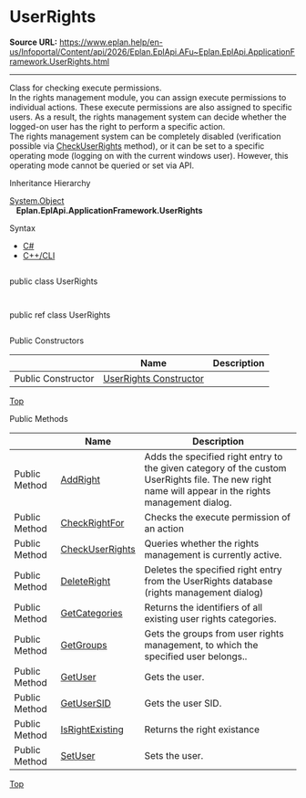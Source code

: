 # UserRights

**Source URL:** https://www.eplan.help/en-us/Infoportal/Content/api/2026/Eplan.EplApi.AFu~Eplan.EplApi.ApplicationFramework.UserRights.html

---

Class for checking execute permissions.  
In the rights management module, you can assign execute permissions to individual actions. These execute permissions are also assigned to specific users. As a result, the rights management system can decide whether the logged-on user has the right to perform a specific action.  
The rights management system can be completely disabled (verification possible via [CheckUserRights](Eplan.EplApi.AFu~Eplan.EplApi.ApplicationFramework.UserRights~CheckUserRights.html) method), or it can be set to a specific operating mode (logging on with the current windows user). However, this operating mode cannot be queried or set via API.

Inheritance Hierarchy

[System.Object](#)  
   **Eplan.EplApi.ApplicationFramework.UserRights**

Syntax

- [C#](#i-syntax-CS)
- [C++/CLI](#i-syntax-CPP2005)

```
```
public class UserRights
```
```

```
```
public ref class UserRights
```
```



Public Constructors

|  | Name | Description |
| --- | --- | --- |
| Public Constructor | [UserRights Constructor](Eplan.EplApi.AFu~Eplan.EplApi.ApplicationFramework.UserRights~_ctor.html) |  |

[Top](#top)




Public Methods

|  | Name | Description |
| --- | --- | --- |
| Public Method | [AddRight](Eplan.EplApi.AFu~Eplan.EplApi.ApplicationFramework.UserRights~AddRight.html) | Adds the specified right entry to the given category of the custom UserRights file. The new right name will appear in the rights management dialog. |
| Public Method | [CheckRightFor](Eplan.EplApi.AFu~Eplan.EplApi.ApplicationFramework.UserRights~CheckRightFor.html) | Checks the execute permission of an action |
| Public Method | [CheckUserRights](Eplan.EplApi.AFu~Eplan.EplApi.ApplicationFramework.UserRights~CheckUserRights.html) | Queries whether the rights management is currently active. |
| Public Method | [DeleteRight](Eplan.EplApi.AFu~Eplan.EplApi.ApplicationFramework.UserRights~DeleteRight.html) | Deletes the specified right entry from the UserRights database (rights management dialog) |
| Public Method | [GetCategories](Eplan.EplApi.AFu~Eplan.EplApi.ApplicationFramework.UserRights~GetCategories.html) | Returns the identifiers of all existing user rights categories. |
| Public Method | [GetGroups](Eplan.EplApi.AFu~Eplan.EplApi.ApplicationFramework.UserRights~GetGroups.html) | Gets the groups from user rights management, to which the specified user belongs.. |
| Public Method | [GetUser](Eplan.EplApi.AFu~Eplan.EplApi.ApplicationFramework.UserRights~GetUser.html) | Gets the user. |
| Public Method | [GetUserSID](Eplan.EplApi.AFu~Eplan.EplApi.ApplicationFramework.UserRights~GetUserSID.html) | Gets the user SID. |
| Public Method | [IsRightExisting](Eplan.EplApi.AFu~Eplan.EplApi.ApplicationFramework.UserRights~IsRightExisting.html) | Returns the right existance |
| Public Method | [SetUser](Eplan.EplApi.AFu~Eplan.EplApi.ApplicationFramework.UserRights~SetUser.html) | Sets the user. |

[Top](#top)

